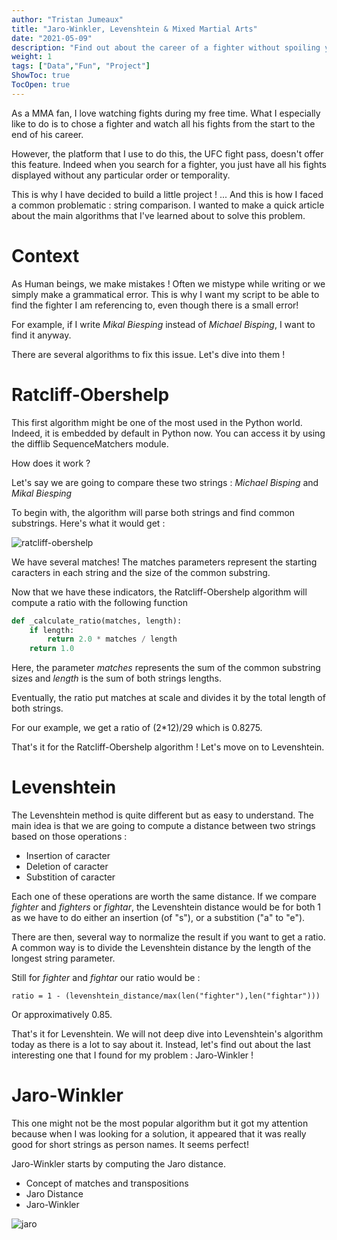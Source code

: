```yaml
---
author: "Tristan Jumeaux"
title: "Jaro-Winkler, Levenshtein & Mixed Martial Arts"
date: "2021-05-09"
description: "Find out about the career of a fighter without spoiling yourself the results !"
weight: 1
tags: ["Data","Fun", "Project"]
ShowToc: true
TocOpen: true
---
```


As a MMA fan, I love watching fights during my free time.
What I especially like to do is to chose a fighter and watch all his fights from the start to the end of his career.

However, the platform that I use to do this, the UFC fight pass, doesn't offer this feature. Indeed when you search for a fighter, you just have all his fights displayed without any particular order or temporality.

This is why I have decided to build a little project !
... And this is how I faced a common problematic : string comparison. 
I wanted to make a quick article about the main algorithms that I've learned about to solve this problem.

# Context 

As Human beings, we make mistakes ! Often we mistype while writing or we simply make a grammatical error.
This is why I want my script to be able to find the fighter I am referencing to, even though there is a small error!

For example, if I write _Mikal Biesping_ instead of _Michael Bisping_, I want to find it anyway.

There are several algorithms to fix this issue. Let's dive into them !

# Ratcliff-Obershelp

This first algorithm might be one of the most used in the Python world. 
Indeed, it is embedded by default in Python now. You can access it by using the difflib SequenceMatchers module.

How does it work ?

Let's say we are going to compare these two strings : _Michael Bisping_ and _Mikal Biesping_

To begin with, the algorithm will parse both strings and find common substrings.
Here's what it would get : 

![ratcliff-obershelp](/images/ratcliff.png)

We have several matches! The matches parameters represent the starting caracters in each string and the size of the common substring.

Now that we have these indicators, the Ratcliff-Obershelp algorithm will compute a ratio with the following function

```python
def _calculate_ratio(matches, length):
    if length:
        return 2.0 * matches / length
    return 1.0
```
Here, the parameter _matches_ represents the sum of the common substring sizes and _length_ is the sum of both strings lengths.

Eventually, the ratio put matches at scale and divides it by the total length of both strings.

For our example, we get a ratio of (2*12)/29 which is 0.8275.

That's it for the Ratcliff-Obershelp algorithm ! 
Let's move on to Levenshtein.

# Levenshtein

The Levenshtein method is quite different but as easy to understand.
The main idea is that we are going to compute a distance between two strings based on those operations : 

* Insertion of caracter
* Deletion of caracter
* Substition of caracter

Each one of these operations are worth the same distance.
If we compare _fighter_ and _fighters_ or _fightar_, the Levenshtein distance would be for both 1 as we have to do either an insertion (of "s"), or a substition ("a" to "e").

There are then, several way to normalize the result if you want to get a ratio.
A common way is to divide the Levenshtein distance by the length of the longest string parameter.

Still for _fighter_ and _fightar_ our ratio would be :

```
ratio = 1 - (levenshtein_distance/max(len("fighter"),len("fightar")))
```

Or approximatively 0.85.

That's it for Levenshtein. We will not deep dive into Levenshtein's algorithm today as there is a lot to say about it.
Instead, let's find out about the last interesting one that I found for my problem : Jaro-Winkler !

# Jaro-Winkler

This one might not be the most popular algorithm but it got my attention because when I was looking for a solution, it appeared that it was really good for short strings as person names. It seems perfect! 

Jaro-Winkler starts by computing the Jaro distance.

- Concept of matches and transpositions
- Jaro Distance
- Jaro-Winkler

![jaro](https://latex.codecogs.com/svg.latex?\Large&space;jaro=\frac{1}{3}*\left%20(%20\frac{m}%20{\left%20|s_{1}\right%20|}%20+%20\frac{m}%20{\left%20|%20s_{2}%20\right%20|}%20+%20\frac{m%20-%20t}{m}%20\right%20)) 




